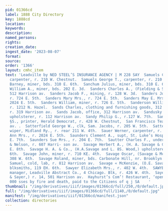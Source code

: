 ```yaml
---
pid: 01366cd
label: 1888 City Directory
key: 1888cd
location: 
keywords: 
description: 
named_persons: 
rights: 
creation_date: 
ingest_date: '2023-08-07'
format: 
source: 
order: '1366'
layout: cmhc_item
text: 'Leadville by NED STEEL’S INSURANCE AGENCY | M 228 SAY  Samuels Charles H.,
  carpenter, r. 210 W. Chestnut.  Samuels George T., carpenter, r. 210 W. Chestnut.  Sanchum
  Barney, miner, bds. 310 E. 6th.  Sanchum Julius, miner, bds. 310 E. 6th.  Sandels
  William A., miner, bds. 202 E. 3d.  Sanders Charles A., (Fielding & Sanders,) r.
  512 Harrison av.  Sanders Jacob F., mining, r. 128 W. 3d.  Sanders Jobn, miner,
  r. 724 E. 5th.  Sanders Mary Mrs., r. 724 E. 5th.  Sanders May E. Mrs., cook, r.
  2024 E. 5th.  Sanders William, miner, r. 726 E. 5th.  Sanderson William R., carpenter,
  r. 1212 N. Hazel.  Sands Charles, clothing and furnishing goods, 312 Harrison av,
  r. 319 Harrison av.  Sands Jacob, office, 312 Harrison av.  Sandusky Abraham I.,
  upholsterer, r. 112 Harrison av.  Sandy Philip G., r.127 W. 7th.  Sanford Edgar
  §S., printer, Herald Democrat, r. 428 W. Chestnut,  San Francisco Tea Co., 614 Harrison
  av. .  Satterfield George W., clk, Sam. Jacobs, r. 205 W. 5th.  Satterlee Owen D.,
  wiper, Midland Ry., r. rear 211 W. 4th.  Sauer Werner, carpenter, r. 329 E. 6th.  Saunders
  Ann Mrs., r. 2024 E. 5th.  Saunders Clement A., supt, St. Luke’s Hospital, r. 206
  E. 7th.  Saunders Sue Mrs., r. 204 E. 7th.  Sautter Charles F., undertaker, Walley
  & Nelson, r. 607 Harri- son av.  Savage Herbert A., (H. A. Savage & Co.,) r. 220
  E. 8th.  Savage H. A. & Co., (H.A.Savage and L. 8S. Wood,) upholsterers, 118 E.
  6th.  Savage John, miner, r. 710 KE. 4th.  Savage Oscar, (Savage & McKenzie,) r.
  308 W. 6th.  Savage Roland, miner, bds. Carbonate Hill, nr. Brooklyn Mine.  Savage
  Samuel, cold, lab, r. 812 Harrison av.  Savage « McKenzie, (O.E. Savage and R.S.McKenzie,)
  blksmiths, 119 EH. 6th.  Sawyer Elizabeth Mrs., r. 402 W. 4th.  SAWYER SETH H.,
  manager, Leadville Abstract Co., 4 Chicago. Blk, r. 426 W. 4th.  Sayer Daniel, (Blake
  & Sayer,) r. 14, 501 Harrison av.  Hayhurst’s Com’! Restaurant, ‘open Day ana wignt.  $150
  000 sses by fire and death, paid to the Citizens of q j SA    '
thumbnail: "/img/derivatives/iiif/images/01366cd/full/250,/0/default.jpg"
full: "/img/derivatives/iiif/images/01366cd/full/1140,/0/default.jpg"
manifest: "/img/derivatives/iiif/01366cd/manifest.json"
collection: directories
---
```

